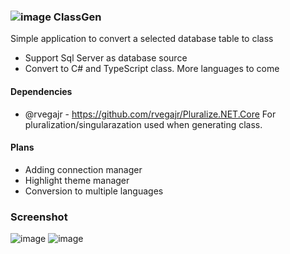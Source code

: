 
### ![image](https://user-images.githubusercontent.com/12003810/182544555-a578d2d4-834d-4a74-a66b-52d03c29ec2f.png) ClassGen

Simple application to convert a selected database table to class

- Support Sql Server as database source
- Convert to C# and TypeScript class. More languages to come

#### Dependencies
- @rvegajr - https://github.com/rvegajr/Pluralize.NET.Core For pluralization/singularazation used when generating class.

#### Plans
- Adding connection manager
- Highlight theme manager
- Conversion to multiple languages

### Screenshot

![image](https://user-images.githubusercontent.com/12003810/186821538-59fe4dd7-bd60-44b2-93cd-3cc42c455998.png)
![image](https://user-images.githubusercontent.com/12003810/182928866-e49d5dfc-bec6-4918-976a-59d7e8e96f76.png)

